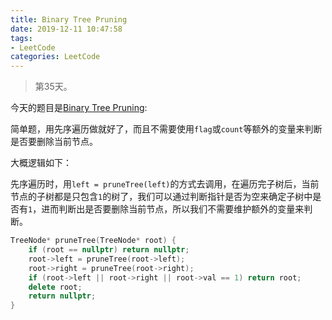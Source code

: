 ```yaml
---
title: Binary Tree Pruning
date: 2019-12-11 10:47:58
tags:
- LeetCode
categories: LeetCode
---
```


> 第35天。

今天的题目是[Binary Tree Pruning](https://leetcode.com/problems/binary-tree-pruning/):

简单题，用先序遍历做就好了，而且不需要使用`flag`或`count`等额外的变量来判断是否要删除当前节点。

大概逻辑如下：

先序遍历时，用`left = pruneTree(left)`的方式去调用，在遍历完子树后，当前节点的子树都是只包含`1`的树了，我们可以通过判断指针是否为空来确定子树中是否有`1`，进而判断出是否要删除当前节点，所以我们不需要维护额外的变量来判断。

```c++
TreeNode* pruneTree(TreeNode* root) {
    if (root == nullptr) return nullptr;
    root->left = pruneTree(root->left);
    root->right = pruneTree(root->right);
    if (root->left || root->right || root->val == 1) return root;
    delete root;
    return nullptr;
}
```